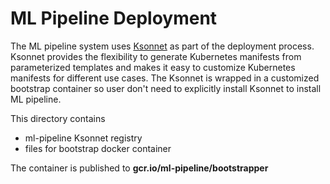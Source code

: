 # ML Pipeline Deployment

The ML pipeline system uses [Ksonnet](https://ksonnet.io/) as part of the deployment process. Ksonnet provides the flexibility to generate Kubernetes manifests from parameterized templates and makes it easy to customize Kubernetes manifests for different use cases. 
The Ksonnet is wrapped in a customized bootstrap container so user don't need to explicitly install Ksonnet to install ML pipeline.


This directory contains
- ml-pipeline Ksonnet registry
- files for bootstrap docker container 


The container is published to **gcr.io/ml-pipeline/bootstrapper**
